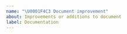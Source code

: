 ```yaml
---
name: "\U0001F4C3 Document improvement"
about: Improvements or additions to document
label: Documentation
---
```

